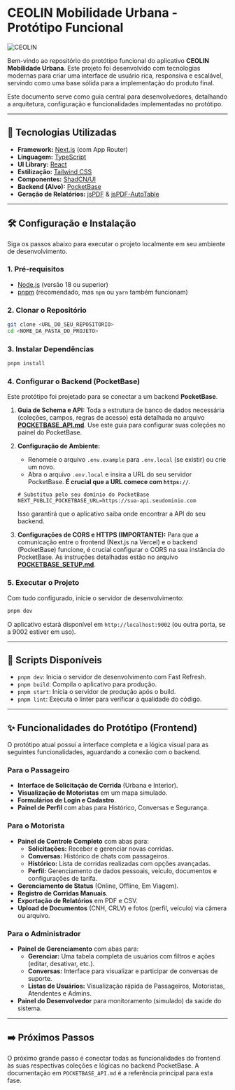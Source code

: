# CEOLIN Mobilidade Urbana - Protótipo Funcional

![CEOLIN](https://placehold.co/1200x300.png?text=CEOLIN+Mobilidade+Urbana)

Bem-vindo ao repositório do protótipo funcional do aplicativo **CEOLIN Mobilidade Urbana**. Este projeto foi desenvolvido com tecnologias modernas para criar uma interface de usuário rica, responsiva e escalável, servindo como uma base sólida para a implementação do produto final.

Este documento serve como guia central para desenvolvedores, detalhando a arquitetura, configuração e funcionalidades implementadas no protótipo.

---

## 🚀 Tecnologias Utilizadas

-   **Framework:** [Next.js](https://nextjs.org/) (com App Router)
-   **Linguagem:** [TypeScript](https://www.typescriptlang.org/)
-   **UI Library:** [React](https://react.dev/)
-   **Estilização:** [Tailwind CSS](https://tailwindcss.com/)
-   **Componentes:** [ShadCN/UI](https://ui.shadcn.com/)
-   **Backend (Alvo):** [PocketBase](https://pocketbase.io/)
-   **Geração de Relatórios:** [jsPDF](https://github.com/parallax/jsPDF) & [jsPDF-AutoTable](https://github.com/simonbengtsson/jsPDF-AutoTable)

---

## 🛠️ Configuração e Instalação

Siga os passos abaixo para executar o projeto localmente em seu ambiente de desenvolvimento.

### 1. Pré-requisitos

-   [Node.js](https://nodejs.org/) (versão 18 ou superior)
-   [pnpm](https://pnpm.io/) (recomendado, mas `npm` ou `yarn` também funcionam)

### 2. Clonar o Repositório

```bash
git clone <URL_DO_SEU_REPOSITORIO>
cd <NOME_DA_PASTA_DO_PROJETO>
```

### 3. Instalar Dependências

```bash
pnpm install
```

### 4. Configurar o Backend (PocketBase)

Este protótipo foi projetado para se conectar a um backend **PocketBase**.

1.  **Guia de Schema e API:** Toda a estrutura de banco de dados necessária (coleções, campos, regras de acesso) está detalhada no arquivo [**POCKETBASE_API.md**](./POCKETBASE_API.md). Use este guia para configurar suas coleções no painel do PocketBase.

2.  **Configuração de Ambiente:**
    -   Renomeie o arquivo `.env.example` para `.env.local` (se existir) ou crie um novo.
    -   Abra o arquivo `.env.local` e insira a URL do seu servidor PocketBase. **É crucial que a URL comece com `https://`**.

    ```env
    # Substitua pelo seu domínio do PocketBase
    NEXT_PUBLIC_POCKETBASE_URL=https://sua-api.seudominio.com
    ```

    Isso garantirá que o aplicativo saiba onde encontrar a API do seu backend.

3.  **Configurações de CORS e HTTPS (IMPORTANTE):** Para que a comunicação entre o frontend (Next.js na Vercel) e o backend (PocketBase) funcione, é crucial configurar o CORS na sua instância do PocketBase. As instruções detalhadas estão no arquivo [**POCKETBASE_SETUP.md**](./POCKETBASE_SETUP.md).

### 5. Executar o Projeto

Com tudo configurado, inicie o servidor de desenvolvimento:

```bash
pnpm dev
```

O aplicativo estará disponível em `http://localhost:9002` (ou outra porta, se a 9002 estiver em uso).

---

## 📜 Scripts Disponíveis

-   `pnpm dev`: Inicia o servidor de desenvolvimento com Fast Refresh.
-   `pnpm build`: Compila o aplicativo para produção.
-   `pnpm start`: Inicia o servidor de produção após o build.
-   `pnpm lint`: Executa o linter para verificar a qualidade do código.

---

## ✨ Funcionalidades do Protótipo (Frontend)

O protótipo atual possui a interface completa e a lógica visual para as seguintes funcionalidades, aguardando a conexão com o backend.

### Para o Passageiro

-   **Interface de Solicitação de Corrida** (Urbana e Interior).
-   **Visualização de Motoristas** em um mapa simulado.
-   **Formulários de Login e Cadastro**.
-   **Painel de Perfil** com abas para Histórico, Conversas e Segurança.

### Para o Motorista

-   **Painel de Controle Completo** com abas para:
    -   **Solicitações:** Receber e gerenciar novas corridas.
    -   **Conversas:** Histórico de chats com passageiros.
    -   **Histórico:** Lista de corridas realizadas com opções avançadas.
    -   **Perfil:** Gerenciamento de dados pessoais, veículo, documentos e configurações de tarifa.
-   **Gerenciamento de Status** (Online, Offline, Em Viagem).
-   **Registro de Corridas Manuais**.
-   **Exportação de Relatórios** em PDF e CSV.
-   **Upload de Documentos** (CNH, CRLV) e fotos (perfil, veículo) via câmera ou arquivo.

### Para o Administrador

-   **Painel de Gerenciamento** com abas para:
    -   **Gerenciar:** Uma tabela completa de usuários com filtros e ações (editar, desativar, etc.).
    -   **Conversas:** Interface para visualizar e participar de conversas de suporte.
    -   **Listas de Usuários:** Visualização rápida de Passageiros, Motoristas, Atendentes e Admins.
-   **Painel do Desenvolvedor** para monitoramento (simulado) da saúde do sistema.

---

## ➡️ Próximos Passos

O próximo grande passo é conectar todas as funcionalidades do frontend às suas respectivas coleções e lógicas no backend PocketBase. A documentação em `POCKETBASE_API.md` é a referência principal para esta fase.
